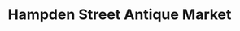 ---
title: "Hampden Street Antique Market"
url: /denver/hampden-street-antique-market/
shop: antiques
---
